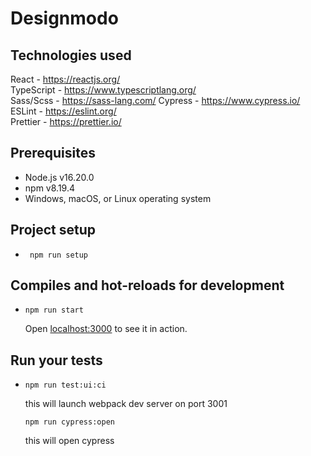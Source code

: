 # Designmodo

## Technologies used

React - https://reactjs.org/  
TypeScript - https://www.typescriptlang.org/  
Sass/Scss - https://sass-lang.com/ 
Cypress - https://www.cypress.io/  
ESLint - https://eslint.org/  
Prettier - https://prettier.io/  

## Prerequisites
- Node.js v16.20.0
- npm v8.19.4
- Windows, macOS, or Linux operating system

## Project setup

-   ```
	 npm run setup
    ```

## Compiles and hot-reloads for development

-	```
    npm run start
    ```

	Open [localhost:3000](http://localhost:3000) to see it in action.

## Run your tests

-   ```
    npm run test:ui:ci
    ```

	this will launch webpack dev server on port 3001

	```
    npm run cypress:open
    ```

	this will open cypress
